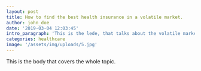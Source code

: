 ```yaml
---
layout: post
title: How to find the best health insurance in a volatile market.
author: john_doe
date: '2019-03-04 12:03:45'
intro_paragraph: 'This is the lede, that talks about the volatile market.'
categories: healthcare
image: '/assets/img/uploads/5.jpg'
---
```

This is the body that covers the whole topic.
